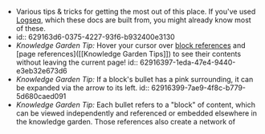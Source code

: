 - Various tips & tricks for getting the most out of this place. If you've used [Logseq](https://docs.logseq.com), which these docs are built from, you might already know most of these.
- id:: 629163d6-0375-4227-93f6-b932400e3130
- *Knowledge Garden Tip:* Hover your cursor over [block references]() and [page references]([[Knowledge Garden Tips]]) to see their contents without leaving the current page!
  id:: 62916397-1eda-47e4-9440-e3eb32e673d6
- *Knowledge Garden Tip:* If a block's bullet has a pink surrounding, it can be expanded via the arrow to its left.
  id:: 62916399-7ae9-4f8c-b779-5d680caed091
- *Knowledge Garden Tip:* Each bullet refers to a "block" of content, which can be viewed independently and referenced or embedded elsewhere in the knowledge garden. Those references also create a network of